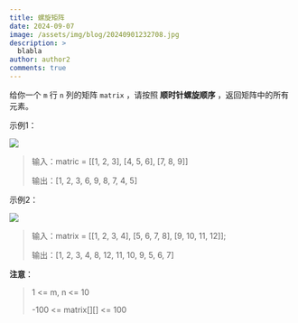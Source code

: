 ```yaml
---
title: 螺旋矩阵
date: 2024-09-07
image: /assets/img/blog/20240901232708.jpg
description: >
  blabla
author: author2
comments: true
---
```


给你一个 `m` 行 `n` 列的矩阵 `matrix` ，请按照 **顺时针螺旋顺序** ，返回矩阵中的所有元素。

示例1：

![](https://assets.leetcode.com/uploads/2020/11/13/spiral1.jpg)

> 输入：matric = [[1, 2, 3], [4, 5, 6], [7, 8, 9]]
>
> 输出：[1, 2, 3, 6, 9, 8, 7, 4, 5]

示例2：

![](https://assets.leetcode.com/uploads/2020/11/13/spiral.jpg)

> 输入：matrix = [[1, 2, 3, 4], [5, 6, 7, 8], [9, 10, 11, 12]];
>
> 输出：[1, 2, 3, 4, 8, 12, 11, 10, 9, 5, 6, 7]



**注意**：

> 1 <= m, n <= 10 
>
> -100 <= matrix[][] <= 100